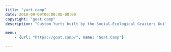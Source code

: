 ```yaml
---
title: "yurt.camp"
date: 2018-09-09T00:00:00-00:00
copyright: "goat.camp"
description: "Custom Yurts built by the Social-Ecological Graziers Guild @ Goat.Camp"

menu:
    - {url: "https://goat.camp/", name: "Goat.Camp"}

---
```

